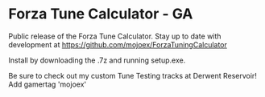 # Forza Tune Calculator - GA

Public release of the Forza Tune Calculator.
Stay up to date with development at https://github.com/mojoex/ForzaTuningCalculator

Install by downloading the .7z and running setup.exe.

Be sure to check out my custom Tune Testing tracks at Derwent Reservoir!
Add gamertag 'mojoex'